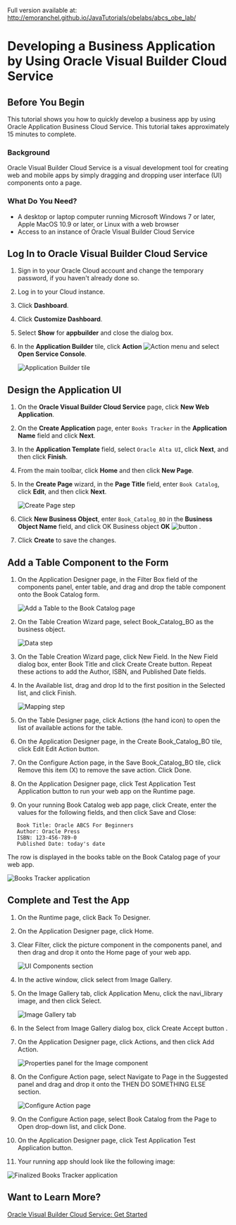 Full version available at: http://emoranchel.github.io/JavaTutorials/obelabs/abcs_obe_lab/

# Developing a Business Application by Using Oracle Visual Builder Cloud Service #

## Before You Begin ##

This tutorial shows you how to quickly develop a business app by using Oracle Application Business Cloud Service. This tutorial takes approximately 15 minutes to complete.

### Background ###

Oracle Visual Builder Cloud Service is a visual development tool for creating web and mobile apps by simply dragging and dropping user interface (UI) components onto a page.

### What Do You Need? ###

- A desktop or laptop computer running Microsoft Windows 7 or later, Apple MacOS 10.9 or later, or Linux with a web browser
- Access to an instance of Oracle Visual Builder Cloud Service

## Log In to Oracle Visual Builder Cloud Service ##

1. Sign in to your Oracle Cloud account and change the temporary password, if you haven't already done so.
2. Log in to your Cloud instance.
3. Click **Dashboard**.
4. Click **Customize Dashboard**.
5. Select **Show** for **appbuilder** and close the dialog box.
6. In the **Application Builder** tile, click **Action** ![Action menu](img/hamburger.png)  and select **Open Service Console**.

   ![Application Builder tile](img/abcs-00.png)

## Design the Application UI ##

1. On the **Oracle Visual Builder Cloud Service** page, click **New Web Application**.
2. On the **Create Application** page, enter `Books Tracker` in the **Application Name** field and click **Next**.
3. In the **Application Template** field, select `Oracle Alta UI`, click **Next**, and then click **Finish**.
4. From the main toolbar, click **Home** and then click **New Page**.
5. In the **Create Page** wizard, in the **Page Title** field, enter `Book Catalog`, click **Edit**, and then click **Next**.

   ![Create Page step](img/abcs-05.png)

6. Click **New Business Object**, enter `Book_Catalog_BO` in the **Business Object Name** field, and click OK  Business object **OK** ![button](img/func_checkmark_16_ena.png) .
7. Click **Create** to save the changes.

## Add a Table Component to the Form ##

1. On the Application Designer page, in the Filter Box field of the components panel, enter table, and drag and drop the table component onto the Book Catalog form.

   ![Add a Table to the Book Catalog page](img/abcs-07.png)

2. On the Table Creation Wizard page, select Book_Catalog_BO as the business object.

   ![Data step](img/abcs-08.png)

3. On the Table Creation Wizard page, click New Field. In the New Field dialog box, enter Book Title and click Create Create button. Repeat these actions to add the Author, ISBN, and Published Date fields.
4. In the Available list, drag and drop Id to the first position in the Selected list, and click Finish.

   ![Mapping step](img/abcs-09.png)

5. On the Table Designer page, click Actions (the hand icon) to open the list of available actions for the table.
6. On the Application Designer page, in the Create Book_Catalog_BO tile, click Edit Edit Action button.
7. On the Configure Action page, in the Save Book_Catalog_BO tile, click Remove this item (X) to remove the save action. Click Done.
8. On the Application Designer page, click Test Application Test Application button to run your web app on the Runtime page.
9. On your running Book Catalog web app page, click Create, enter the values for the following fields, and then click Save and Close:
```
   Book Title: Oracle ABCS For Beginners
   Author: Oracle Press
   ISBN: 123-456-789-0
   Published Date: today's date
```
   The row is displayed in the books table on the Book Catalog page of your web app.

   ![Books Tracker application](img/abcs-12.png)

## Complete and Test the App ##

1. On the Runtime page, click Back To Designer.
2. On the Application Designer page, click Home.
3. Clear Filter, click the picture component in the components panel, and then drag and drop it onto the Home page of your web app.

   ![UI Components section](img/abcs-15.png)

4. In the active window, click select from Image Gallery.
5. On the Image Gallery tab, click Application Menu, click the navi_library image, and then click Select.

   ![Image Gallery tab](img/abcs-17.png)

6. In the Select from Image Gallery dialog box, click Create Accept button .
7. On the Application Designer page, click Actions, and then click Add Action.

   ![Properties panel for the Image component](img/abcs-18.png)

8. On the Configure Action page, select Navigate to Page in the Suggested panel and drag and drop it onto the THEN DO SOMETHING ELSE section.

   ![Configure Action page](img/abcs-19.png)

9. On the Configure Action page, select Book Catalog from the Page to Open drop-down list, and click Done.
10. On the Application Designer page, click Test Application Test Application button.
11. Your running app should look like the following image:

   ![Finalized Books Tracker application](img/abcs-21.png)

## Want to Learn More? ##

[Oracle Visual Builder Cloud Service: Get Started](http://www.oracle.com/pls/topic/lookup?ctx=en/cloud/paas/app-builder-cloud&id=abcsgs)
